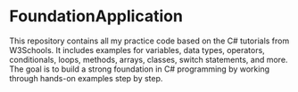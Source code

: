# FoundationApplication
This repository contains all my practice code based on the C# tutorials from W3Schools. It includes examples for variables, data types, operators, conditionals, loops, methods, arrays, classes, switch statements, and more. The goal is to build a strong foundation in C# programming by working through hands-on examples step by step.
